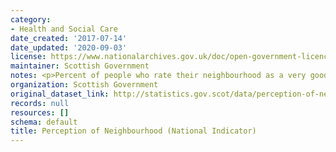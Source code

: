 ```yaml
---
category:
- Health and Social Care
date_created: '2017-07-14'
date_updated: '2020-09-03'
license: https://www.nationalarchives.gov.uk/doc/open-government-licence/version/3/
maintainer: Scottish Government
notes: <p>Percent of people who rate their neighbourhood as a very good place to live</p>
organization: Scottish Government
original_dataset_link: http://statistics.gov.scot/data/perception-of-neighbourhood-national-indicator
records: null
resources: []
schema: default
title: Perception of Neighbourhood (National Indicator)
---
```

